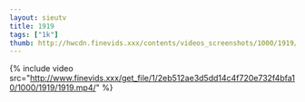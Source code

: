```yaml
--- 
layout: sieutv
title: 1919
tags: ["1k"]
thumb: http://hwcdn.finevids.xxx/contents/videos_screenshots/1000/1919/preview.mp4.jpg
---
```

{% include video src="http://www.finevids.xxx/get_file/1/2eb512ae3d5dd14c4f720e732f4bfa10/1000/1919/1919.mp4/" %} 
